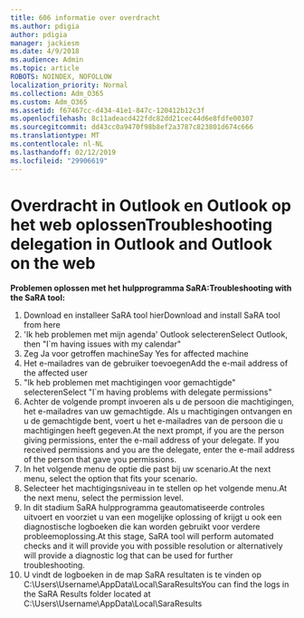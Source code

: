 ```yaml
---
title: 606 informatie over overdracht
ms.author: pdigia
author: pdigia
manager: jackiesm
ms.date: 4/9/2018
ms.audience: Admin
ms.topic: article
ROBOTS: NOINDEX, NOFOLLOW
localization_priority: Normal
ms.collection: Adm_O365
ms.custom: Adm_O365
ms.assetid: f67467cc-d434-41e1-847c-120412b12c3f
ms.openlocfilehash: 8c11adeacd422fdc82dd21cec44d6e8fdfe00307
ms.sourcegitcommit: dd43cc0a9470f98b8ef2a3787c823801d674c666
ms.translationtype: MT
ms.contentlocale: nl-NL
ms.lasthandoff: 02/12/2019
ms.locfileid: "29906619"
---
```

# <a name="troubleshooting-delegation-in-outlook-and-outlook-on-the-web"></a><span data-ttu-id="fadec-102">Overdracht in Outlook en Outlook op het web oplossen</span><span class="sxs-lookup"><span data-stu-id="fadec-102">Troubleshooting delegation in Outlook and Outlook on the web</span></span>

<span data-ttu-id="fadec-103">**Problemen oplossen met het hulpprogramma SaRA:**</span><span class="sxs-lookup"><span data-stu-id="fadec-103">**Troubleshooting with the SaRA tool:**</span></span>

1. <span data-ttu-id="fadec-104">Download en installeer SaRA tool hier</span><span class="sxs-lookup"><span data-stu-id="fadec-104">Download and install SaRA tool from here</span></span>
1. <span data-ttu-id="fadec-105">'Ik heb problemen met mijn agenda' Outlook selecteren</span><span class="sxs-lookup"><span data-stu-id="fadec-105">Select Outlook, then "I\`m having issues with my calendar"</span></span>
1. <span data-ttu-id="fadec-106">Zeg Ja voor getroffen machine</span><span class="sxs-lookup"><span data-stu-id="fadec-106">Say Yes for affected machine</span></span>
1. <span data-ttu-id="fadec-107">Het e-mailadres van de gebruiker toevoegen</span><span class="sxs-lookup"><span data-stu-id="fadec-107">Add the e-mail address of the affected user</span></span>
1. <span data-ttu-id="fadec-108">"Ik heb problemen met machtigingen voor gemachtigde" selecteren</span><span class="sxs-lookup"><span data-stu-id="fadec-108">Select "I\`m having problems with delegate permissions"</span></span>
1. <span data-ttu-id="fadec-p101">Achter de volgende prompt invoeren als u de persoon die machtigingen, het e-mailadres van uw gemachtigde. Als u machtigingen ontvangen en u de gemachtigde bent, voert u het e-mailadres van de persoon die u machtigingen heeft gegeven.</span><span class="sxs-lookup"><span data-stu-id="fadec-p101">At the next prompt, if you are the person giving permissions, enter the e-mail address of your delegate. If you received permissions and you are the delegate, enter the e-mail address of the person that gave you permissions.</span></span>
1. <span data-ttu-id="fadec-111">In het volgende menu de optie die past bij uw scenario.</span><span class="sxs-lookup"><span data-stu-id="fadec-111">At the next menu, select the option that fits your scenario.</span></span> 
1. <span data-ttu-id="fadec-112">Selecteer het machtigingsniveau in te stellen op het volgende menu.</span><span class="sxs-lookup"><span data-stu-id="fadec-112">At the next menu, select the permission level.</span></span>
1. <span data-ttu-id="fadec-113">In dit stadium SaRA hulpprogramma geautomatiseerde controles uitvoert en voorziet u van een mogelijke oplossing of krijgt u ook een diagnostische logboeken die kan worden gebruikt voor verdere probleemoplossing.</span><span class="sxs-lookup"><span data-stu-id="fadec-113">At this stage, SaRA tool will perform automated checks and it will provide you with possible resolution or alternatively will provide a diagnostic log that can be used for further troubleshooting.</span></span>
1. <span data-ttu-id="fadec-114">U vindt de logboeken in de map SaRA resultaten is te vinden op C:\Users\Username\AppData\Local\SaraResults</span><span class="sxs-lookup"><span data-stu-id="fadec-114">You can find the logs in the SaRA Results folder located at C:\Users\Username\AppData\Local\SaraResults</span></span>